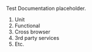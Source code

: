 Test Documentation placeholder.

1) Unit
2) Functional 
3) Cross browser
4) 3rd party services
5) Etc. 